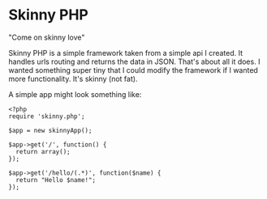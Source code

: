 Skinny PHP
==========

"Come on skinny love"

Skinny PHP is a simple framework taken from a simple api I created. It handles urls routing and returns the data in JSON. That's about all it does. I wanted something super tiny that I could modify the framework if I wanted more functionality. It's skinny (not fat).


A simple app might look something like:

    <?php
    require 'skinny.php';

    $app = new skinnyApp();

    $app->get('/', function() {
      return array();
    });

    $app->get('/hello/(.*)', function($name) {
      return "Hello $name!";
    });